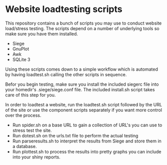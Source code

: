 # Website loadtesting scripts

This repository contains a bunch of scripts you may use to conduct website load/stress testing. The scripts depend on a number of underlying tools so make sure you have them installed.

- Siege
- GnuPlot
- Awk
- SQLite 3

Using these scripts comes down to a simple workflow which is automated by having loadtest.sh calling the other scripts in sequence.

Befor you begin testing, make sure you install the included siegerc file into your homedir's .siege/siege.conf file. The included install.sh script takes care of this step for you.

In order to loadtest a website, run the loadtest.sh script followed by the URL of the site or use the component scripts separately if you want more control over the process.

- Run spider.sh on a base URL to gain a collection of URL's you can use to stress test the site.
- Run dotest.sh on the urls.txt file to perform the actual testing
- Run parseresults.sh to interpret the results from Siege and store them in a database.
- Run plottest.sh to process the results into pretty graphs you can include into your shiny reports.

